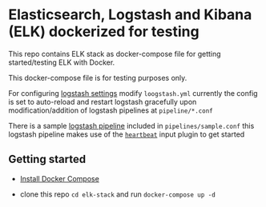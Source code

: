 # Elasticsearch, Logstash and Kibana (ELK) dockerized for testing

This repo contains ELK stack as docker-compose file for getting started/testing ELK with Docker.

This docker-compose file is for testing purposes only.

For configuring [logstash settings](https://www.elastic.co/guide/en/logstash/current/logstash-settings-file.html) modify `loogstash.yml` currently the config is set to auto-reload and restart logstash gracefully upon modification/addition of logstash pipelines at `pipeline/*.conf`

There is a sample [logstash pipeline](https://www.elastic.co/guide/en/logstash/current/configuration.html) included in `pipelines/sample.conf` this logstash pipeline makes use of the [`heartbeat`](https://www.elastic.co/guide/en/logstash/current/plugins-inputs-heartbeat.html) input plugin to get started

## Getting started

* [Install Docker Compose](https://docs.docker.com/compose/install/)

* clone this repo `cd elk-stack` and run `docker-compose up -d`